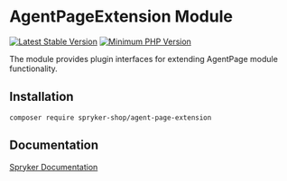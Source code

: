 # AgentPageExtension Module
[![Latest Stable Version](https://poser.pugx.org/spryker-shop/agent-page-extension/v/stable.svg)](https://packagist.org/packages/spryker-shop/agent-page-extension)
[![Minimum PHP Version](https://img.shields.io/badge/php-%3E%3D%208.2-8892BF.svg)](https://php.net/)

The module provides plugin interfaces for extending AgentPage module functionality.

## Installation

```
composer require spryker-shop/agent-page-extension
```

## Documentation

[Spryker Documentation](https://docs.spryker.com)
